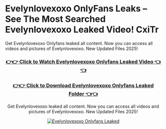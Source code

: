 # Evelynlovexoxo OnlyFans Leaks – See The Most Searched Evelynlovexoxo Leaked Video! CxiTr

Get Evelynlovexoxo Onlyfans leaked all content. Now you can access all videos and pictures of Evelynlovexoxo. New Updated Files 2025!  
<div align="center">
  
### [👉👉 Click to Watch Evelynlovexoxo Onlyfans Leaked Video 👈👈](https://links2leaks.com/evelynlovexoxo)  
### [👉👉 Click to Download Evelynlovexoxo Onlyfans Leaked Folder 👈👈](https://links2leaks.com/evelynlovexoxo)  

Get Evelynlovexoxo leaked all content. Now you can access all videos and pictures of Evelynlovexoxo. New Updated Files 2025!  

[![Evelynlovexoxo Onlyfans Leaked](https://i.ibb.co/93hzkbrt/l2l.gif)](https://links2leaks.com/evelynlovexoxo)  

</div>
